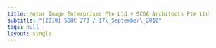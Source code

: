 ```yaml
---
title: Motor Image Enterprises Pte Ltd v SCDA Architects Pte Ltd
subtitle: "[2010] SGHC 278 / 17\_September\_2010"
tags: null
layout: single
---
```


